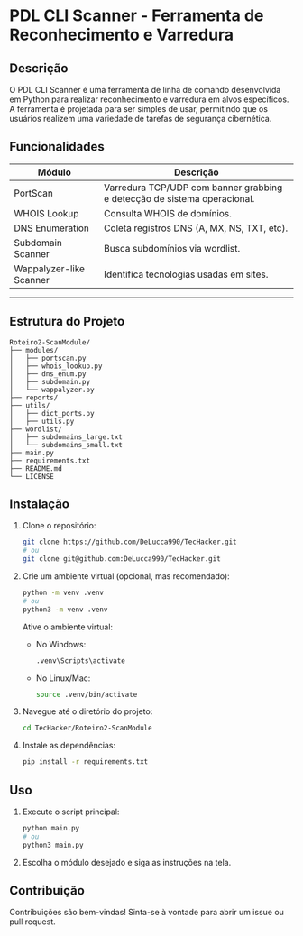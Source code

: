 # PDL CLI Scanner - Ferramenta de Reconhecimento e Varredura

## Descrição
O PDL CLI Scanner é uma ferramenta de linha de comando desenvolvida em Python para realizar reconhecimento e varredura em alvos específicos. A ferramenta é projetada para ser simples de usar, permitindo que os usuários realizem uma variedade de tarefas de segurança cibernética.

## Funcionalidades

| Módulo                  | Descrição                                                                 |
|-------------------------|---------------------------------------------------------------------------|
| PortScan                | Varredura TCP/UDP com banner grabbing e detecção de sistema operacional. |
| WHOIS Lookup            | Consulta WHOIS de domínios.                                               |
| DNS Enumeration         | Coleta registros DNS (A, MX, NS, TXT, etc).                              |
| Subdomain Scanner       | Busca subdomínios via wordlist.                                          |
| Wappalyzer-like Scanner | Identifica tecnologias usadas em sites.                                  |

---

## Estrutura do Projeto
```
Roteiro2-ScanModule/
├── modules/
│   ├── portscan.py
│   ├── whois_lookup.py
│   ├── dns_enum.py
│   ├── subdomain.py
│   └── wappalyzer.py
├── reports/
├── utils/
│   ├── dict_ports.py
│   ├── utils.py
├── wordlist/
│   ├── subdomains_large.txt
│   └── subdomains_small.txt
├── main.py
├── requirements.txt
├── README.md
└── LICENSE
```

## Instalação
1. Clone o repositório:
    ```bash
    git clone https://github.com/DeLucca990/TecHacker.git
    # ou
    git clone git@github.com:DeLucca990/TecHacker.git
    ```

2. Crie um ambiente virtual (opcional, mas recomendado):
    ```bash
    python -m venv .venv
    # ou
    python3 -m venv .venv
    ```
    Ative o ambiente virtual:
    - No Windows:
      ```bash
      .venv\Scripts\activate
      ```
    - No Linux/Mac:
      ```bash
      source .venv/bin/activate
      ```
3. Navegue até o diretório do projeto:
    ```bash
    cd TecHacker/Roteiro2-ScanModule
    ```
4. Instale as dependências:
    ```bash
    pip install -r requirements.txt
    ```
  
## Uso
1. Execute o script principal:
    ```bash
    python main.py
    # ou
    python3 main.py
    ```
2. Escolha o módulo desejado e siga as instruções na tela.

## Contribuição
Contribuições são bem-vindas! Sinta-se à vontade para abrir um issue ou pull request.